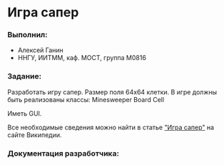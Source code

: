 # Игра сапер

### Выполнил:
 - Алексей Ганин
 - ННГУ, ИИТММ, каф. МОСТ, группа М0816  

### Задание:
 Разработать игру сапер. Размер поля 64x64 клетки.
 В игре должны быть реализованы классы:
   Minesweeper
   Board
   Cell
 
 Иметь GUI.
 
 Все необходимые сведения можно найти в статье
 ["Игра сапер"][minesweeper] на сайте Википедии.
### Документация разработчика:

<!-- LINKS -->
[minesweeper]: https://ru.wikipedia.org/wiki/%D0%A1%D0%B0%D0%BF%D1%91%D1%80_(%D0%B8%D0%B3%D1%80%D0%B0)